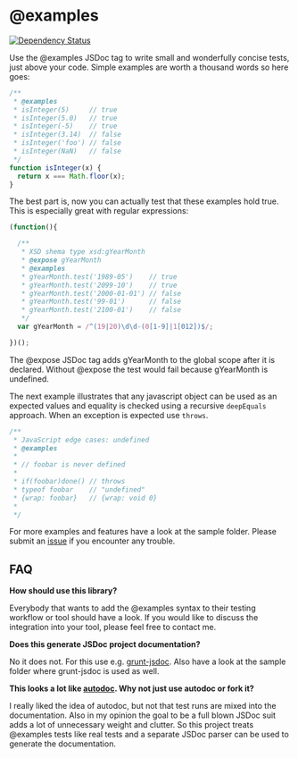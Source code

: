 @examples
=========

[![Dependency Status](https://david-dm.org/fru/jsdoc-at-examples.png?theme=shields.io)](https://david-dm.org/fru/jsdoc-at-examples)

Use the @examples JSDoc tag to write small and wonderfully concise tests, just above your code. Simple examples are worth a thousand words so here goes:

```javascript
/**
 * @examples
 * isInteger(5)     // true
 * isInteger(5.0)   // true
 * isInteger(-5)    // true
 * isInteger(3.14)  // false
 * isInteger('foo') // false
 * isInteger(NaN)   // false
 */
function isInteger(x) {
  return x === Math.floor(x);
}
```

The best part is, now you can actually test that these examples hold true. This is especially great with regular expressions:

```javascript
(function(){

  /**
   * XSD shema type xsd:gYearMonth
   * @expose gYearMonth
   * @examples
   * gYearMonth.test('1989-05')    // true
   * gYearMonth.test('2099-10')    // true
   * gYearMonth.test('2000-01-01') // false
   * gYearMonth.test('99-01')      // false
   * gYearMonth.test('2100-01')    // false
   */
  var gYearMonth = /^(19|20)\d\d-(0[1-9]|1[012])$/;

})();
```

The @expose JSDoc tag adds gYearMonth to the global scope after it is declared. Without @expose the test would fail because gYearMonth is undefined. 

The next example illustrates that any javascript object can be used as an expected values and equality is checked using a recursive `deepEquals` approach. When an exception is expected use `throws`.

```javascript
/**
 * JavaScript edge cases: undefined
 * @examples
 *
 * // foobar is never defined
 *
 * if(foobar)done() // throws
 * typeof foobar    // "undefined"
 * {wrap: foobar}   // {wrap: void 0}
 *
 */
```

For more examples and features have a look at the sample folder. Please submit an [issue](https://github.com/fru/jsdoc-at-examples/issues) if you encounter any trouble.

FAQ
---

**How should use this library?**

Everybody that wants to add the @examples syntax to their testing workflow or tool should have a look. If you would like to discuss the integration into your tool, please feel free to contact me. 

**Does this generate JSDoc project documentation?**

No it does not. For this use e.g. [grunt-jsdoc](https://github.com/krampstudio/grunt-jsdoc). Also have a look at the sample folder where grunt-jsdoc is used as well.

**This looks a lot like [autodoc](https://github.com/dtao/autodoc). Why not just use autodoc or fork it?**

I really liked the idea of autodoc, but not that test runs are mixed into the documentation. Also in my opinion the goal to be a full blown JSDoc suit adds a lot of unnecessary weight and clutter. So this project treats @examples tests like real tests and a separate JSDoc parser can be used to generate the documentation. 


